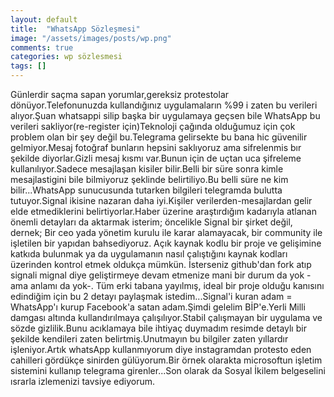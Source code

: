 ```yaml
---
layout: default
title:  "WhatsApp Sözleşmesi"
image: "/assets/images/posts/wp.png"
comments: true
categories: wp sözlesmesi
tags: []
--- 
```

Günlerdir saçma sapan yorumlar,gereksiz protestolar dönüyor.Telefonunuzda kullandığınız uygulamaların %99 i zaten bu verileri alıyor.Şuan whatsappi silip başka bir uygulamaya geçsen bile WhatsApp bu verileri sakliyor(re-register için)Teknoloji çağında olduğumuz için çok problem olan bir şey değil bu.Telegrama gelirsekte bu bana hic güvenilir gelmiyor.Mesaj fotoğraf bunların hepsini saklıyoruz ama sifrelenmis bır şekilde diyorlar.Gizli mesaj kısmı var.Bunun için de uçtan uca şifreleme kullanılıyor.Sadece mesajlaşan kisiler bilir.Belli bir süre sonra kimle mesajlastigini bile bilmiyoruz şeklinde belirtiliyo.Bu belli süre ne kim bilir...WhatsApp sunucusunda tutarken bilgileri telegramda bulutta tutuyor.Signal ikisine nazaran daha iyi.Kişiler verilerden-mesajlardan gelir elde etmediklerini belirtiyorlar.Haber üzerine araştırdığım kadarıyla atlanan önemli detayları da aktarmak isterim; öncelikle Signal bir şirket değil, dernek;  Bir ceo yada yönetim kurulu ile karar alamayacak, bir community ile işletilen bir yapıdan bahsediyoruz. Açık kaynak kodlu bir proje ve gelişimine katkıda bulunmak ya da uygulamanın nasıl çalıştığını kaynak kodları üzerinden kontrol etmek oldukça mümkün. İsterseniz github'dan fork atıp signali mignal diye geliştirmeye devam etmenize mani bir durum da yok -ama anlamı da yok-. Tüm erki tabana yayılmış, ideal bir proje olduğu kanısını edindiğim için bu 2 detayı paylaşmak istedim...Signal'i kuran adam = WhatsApp'ı kurup Facebook'a satan adam.Şimdi gelelim BİP'e.Yerli Milli damgası altında kullandırılmaya çalışılıyor.Stabil çalışmayan bir uygulama ve sözde gizlilik.Bunu acıklamaya bile ihtiyaç duymadım resimde detaylı bir şekilde kendileri zaten belirtmiş.Unutmayın bu bilgiler zaten yıllardır işleniyor.Artık whatsApp kullanmıyorum diye instagramdan protesto eden cahilleri gördükçe sinirden gülüyorum.Bir örnek olarakta microsoftun işletim sistemini kullanıp telegrama girenler...Son olarak da Sosyal İkilem belgeselini ısrarla izlemenizi tavsiye ediyorum.

<div class="col-12">
		<img src="{{ site.baseurl }}{{ site.img }}bip.png" alt="" class="img-fluid">	
	</div>